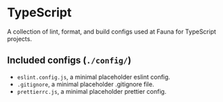 # TypeScript
A collection of lint, format, and build configs used at Fauna for TypeScript projects.

## Included configs (`./config/`)
- `eslint.config.js`, a minimal placeholder eslint config.
- `.gitignore`, a minimal placeholder .gitignore file.
- `prettierrc.js`, a minimal placeholder prettier config.
